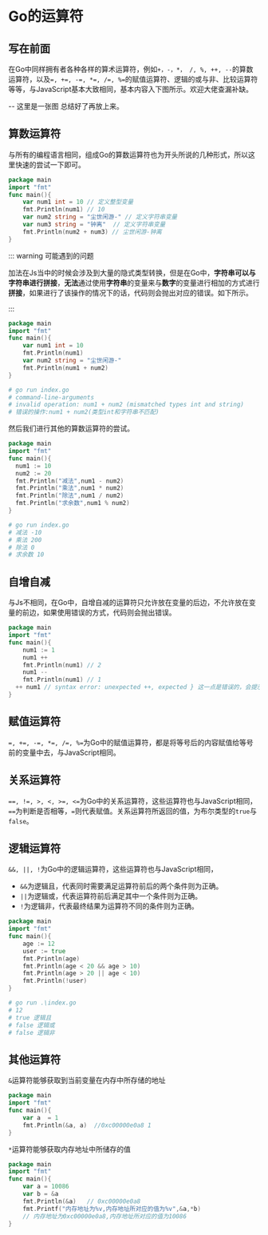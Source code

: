 # Go的运算符

## 写在前面

在Go中同样拥有者各种各样的算术运算符，例如`+，-，*， /, %, ++, --`的算数运算符，以及`=, +=, -=, *=, /=, %=`的赋值运算符、逻辑的或与非、比较运算符等等，与JavaScript基本大致相同，基本内容入下图所示。欢迎大佬查漏补缺。







-- 这里是一张图 总结好了再放上来。











## 算数运算符

与所有的编程语言相同，组成Go的算数运算符也为开头所说的几种形式，所以这里快速的尝试一下即可。

```go
package main
import "fmt"
func main(){
	var num1 int = 10 // 定义整型变量
	fmt.Println(num1) // 10
	var num2 string = "尘世闲游-" // 定义字符串变量
	var num3 string = "钟离"  // 定义字符串变量
	fmt.Println(num2 + num3) // 尘世闲游-钟离
}
```

::: warning 可能遇到的问题

加法在Js当中的时候会涉及到大量的隐式类型转换，但是在Go中，**字符串可以与字符串进行拼接**，**无法**通过使用**字符串**的变量来与**数字**的变量进行相加的方式进行**拼接**，如果进行了该操作的情况下的话，代码则会抛出对应的错误。如下所示。

:::

```go
package main
import "fmt"
func main(){
	var num1 int = 10
	fmt.Println(num1)
	var num2 string = "尘世闲游-"
	fmt.Println(num1 + num2)
}
```

```sh
# go run index.go                                                                                                      
# command-line-arguments
# invalid operation: num1 + num2 (mismatched types int and string)
# 错误的操作:num1 + num2(类型int和字符串不匹配)
```

然后我们进行其他的算数运算符的尝试。

```go
package main
import "fmt"
func main(){
  num1 := 10
  num2 := 20
  fmt.Println("减法",num1 - num2)
  fmt.Println("乘法",num1 * num2)
  fmt.Println("除法",num1 / num2)
  fmt.Println("求余数",num1 % num2)
}
```

```sh
# go run index.go
# 减法 -10
# 乘法 200
# 除法 0
# 求余数 10
```

## 自增自减

与Js不相同，在Go中，自增自减的运算符只允许放在变量的后边，不允许放在变量的前边，如果使用错误的方式，代码则会抛出错误。

```go
package main
import "fmt"
func main(){
	num1 := 1
	num1 ++ 
	fmt.Println(num1) // 2
	num1 --
	fmt.Println(num1) // 1
  ++ num1 // syntax error: unexpected ++, expected } 这一点是错误的，会提示语法错误
}
```

## 赋值运算符

`=, +=, -=, *=, /=, %=`为Go中的赋值运算符，都是将等号后的内容赋值给等号前的变量中去，与JavaScript相同。 

## 关系运算符

`==, !=, >, <, >=, <=`为Go中的关系运算符，这些运算符也与JavaScript相同，`==`为判断是否相等，`=`则代表赋值。关系运算符所返回的值，为布尔类型的`true`与`false`。

## 逻辑运算符

`&&, ||, !`为Go中的逻辑运算符，这些运算符也与JavaScript相同，

- `&&`为逻辑且，代表同时需要满足运算符前后的两个条件则为正确。
- `||`为逻辑或，代表运算符前后满足其中一个条件则为正确。
- `!`为逻辑非，代表最终结果为运算符不同的条件则为正确。

```go
package main
import "fmt"
func main(){
	age := 12
    user := true
	fmt.Println(age)
	fmt.Println(age < 20 && age > 10)
	fmt.Println(age > 20 || age < 10)
    fmt.Println(!user)
}
```

```sh
# go run .\index.go
# 12
# true 逻辑且
# false 逻辑或
# false 逻辑非
```

## 其他运算符

`&`运算符能够获取到当前变量在内存中所存储的地址

```go
package main
import "fmt"
func main(){
	var a  = 1
	fmt.Println(&a, a)  //0xc00000e0a8 1
}
```

`*`运算符能够获取内存地址中所储存的值

```go
package main
import "fmt"
func main(){
    var a = 10086
    var b = &a
    fmt.Println(&a)   // 0xc00000e0a8
    fmt.Printf("内存地址为%v,内存地址所对应的值为%v",&a,*b) 
    // 内存地址为0xc00000e0a8,内存地址所对应的值为10086
}
```
